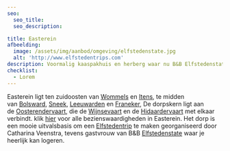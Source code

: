 ```yaml
---
seo:
  seo_title:
  seo_description:

title: Easterein
afbeelding:
  image: /assets/img/aanbod/omgeving/elfstedenstate.jpg
  alt: 'http://www.elfstedentrips.com'
description: Voormalig kaaspakhuis en herberg waar nu B&B Elfstedenstate is gevestigd.
checklist:
  - Lorem
---
```


Easterein ligt ten zuidoosten van&nbsp;[Wommels](https://nl.wikipedia.org/wiki/Wommels)&nbsp;en&nbsp;[Itens](https://nl.wikipedia.org/wiki/Itens), te midden van&nbsp;[Bolsward](https://nl.wikipedia.org/wiki/Bolsward),&nbsp;[Sneek](<https://nl.wikipedia.org/wiki/Sneek_(stad)>),&nbsp;[Leeuwarden](<https://nl.wikipedia.org/wiki/Leeuwarden_(stad)>)&nbsp;en&nbsp;[Franeker](https://nl.wikipedia.org/wiki/Franeker), De dorpskern ligt aan de&nbsp;[Oosterendervaart](https://nl.wikipedia.org/w/index.php?title=Oosterendervaart&action=edit&redlink=1), die de&nbsp;[Wijnsevaart](https://nl.wikipedia.org/w/index.php?title=Wijnsevaart&action=edit&redlink=1)&nbsp;en de&nbsp;[Hidaardervaart](https://nl.wikipedia.org/w/index.php?title=Hidaardervaart&action=edit&redlink=1)&nbsp;met elkaar verbindt. klik [hier](<https://nl.wikipedia.org/wiki/Lijst_van_rijksmonumenten_in_Oosterend_(Súdwest-Fryslân)>) voor alle bezienswaardigheden in Easterein. Het dorp is een mooie uitvalsbasis om een [Elfstedentrip](http://www.elfstedentrips.com) te maken georganiseerd door Catharina Veenstra, tevens gastvrouw van B&B&nbsp;[Elfstedenstate](https://elfstedenstate.nl)&nbsp;waar je heerlijk kan logeren.
